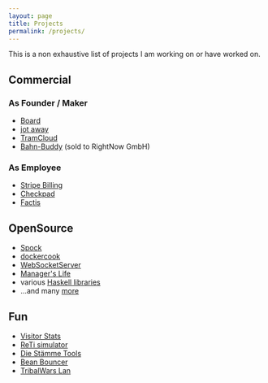 ```yaml
---
layout: page
title: Projects
permalink: /projects/
---
```


This is a non exhaustive list of projects I am working on or have worked on.

## Commercial

### As Founder / Maker
* [Board][board]
* [jot away][jotaway]
* [TramCloud][tc]
* [Bahn-Buddy][bbuddy] (sold to RightNow GmbH)

### As Employee
* [Stripe Billing][stripe-billing]
* [Checkpad][cpmed]
* [Factis][factis]

## OpenSource
* [Spock][spock]
* [dockercook][dockercook]
* [WebSocketServer][websocketserver]
* [Manager's Life][managerslife]
* various [Haskell libraries][hackage]
* ...and many [more][github]

## Fun
* [Visitor Stats][visitorstats]
* [ReTi simulator][reti]
* [Die Stämme Tools][dstools]
* [Bean Bouncer][beanbouncer]
* [TribalWars Lan][twlan]

[board]: https://letsboard.co
[jotaway]: https://jotaway.co
[tc]: https://www.tramcloud.net
[bbuddy]: https://www.bahn-buddy.de
[spock]: https://www.spock.li
[dockercook]: https://github.com/factisresearch/dockercook
[managerslife]: https://github.com/agrafix/managerslife
[websocketserver]: http://websocketserver.de
[reti]: http://reti.agrafix.net
[github]: https://github.com/agrafix?tab=repositories
[dstools]: http://dstools.agrafix.net/
[visitorstats]: http://visitor-stats.de
[beanbouncer]: https://itunes.apple.com/de/app/bean-bouncer/id939456519
[hackage]: http://hackage.haskell.org/user/AlexanderThiemann
[cpmed]: https://www.checkpad.de
[factis]: http://factis.de/
[twlan]: http://twlan.org
[stripe-billing]: https://stripe.com/billing

